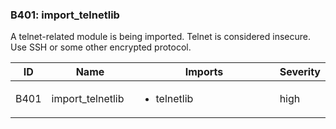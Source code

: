 ### B401: import\_telnetlib

A telnet-related module is being imported. Telnet is considered
insecure. Use SSH or some other encrypted protocol.

<table>
<colgroup>
<col style="width: 8%" />
<col style="width: 28%" />
<col style="width: 49%" />
<col style="width: 15%" />
</colgroup>
<thead>
<tr class="header">
<th>ID</th>
<th>Name</th>
<th>Imports</th>
<th>Severity</th>
</tr>
</thead>
<tbody>
<tr class="odd">
<td>B401</td>
<td>import_telnetlib</td>
<td><ul>
<li>telnetlib</li>
</ul></td>
<td>high</td>
</tr>
</tbody>
</table>
